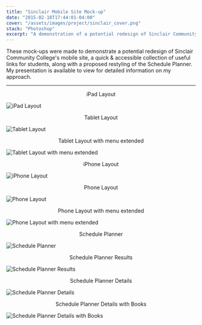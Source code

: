 ```yaml
---
title: "Sinclair Mobile Site Mock-up"
date: "2015-02-18T17:44:01-04:00"
cover: "/assets/images/project/sinclair_cover.png"
stack: "Photoshop"
excerpt: "A demonstration of a potential redesign of Sinclair Community College's mobile site and Schedule Planner."
---
```


These mock-ups were made to demonstrate a potential redesign of Sinclair Community College's mobile site, a quick & accessible collection of useful links for students, along with a proposed restyling of the Schedule Planner. My presentation is available to view for detailed information on my approach.

---

<center>iPad Layout</center>

![iPad Layout](/assets/images/project/sinclair_cover.png)

<center>Tablet Layout</center>

![Tablet Layout](/assets/images/project/msinclair_tablet.png)

<center>Tablet Layout with menu extended</center>

![Tablet Layout with menu extended](/assets/images/project/msinclair_tablet_menu.png)

<center>iPhone Layout</center>

![iPhone Layout](/assets/images/project/msinclair_phone_iphone.png)

<center>Phone Layout</center>

![Phone Layout](/assets/images/project/msinclair_phone.png)

<center>Phone Layout with menu extended</center>

![Phone Layout with menu extended](/assets/images/project/msinclair_phone_menu.png)

<center>Schedule Planner</center>

![Schedule Planner](/assets/images/project/msinclair_scheduleplanner_tablet_form.png)

<center>Schedule Planner Results</center>

![Schedule Planner Results](/assets/images/project/msinclair_scheduleplanner_tablet_results.png)

<center>Schedule Planner Details</center>

![Schedule Planner Details](/assets/images/project/msinclair_scheduleplanner_tablet_details.png)

<center>Schedule Planner Details with Books</center>

![Schedule Planner Details with Books](/assets/images/project/msinclair_scheduleplanner_tablet_details_books.png)

